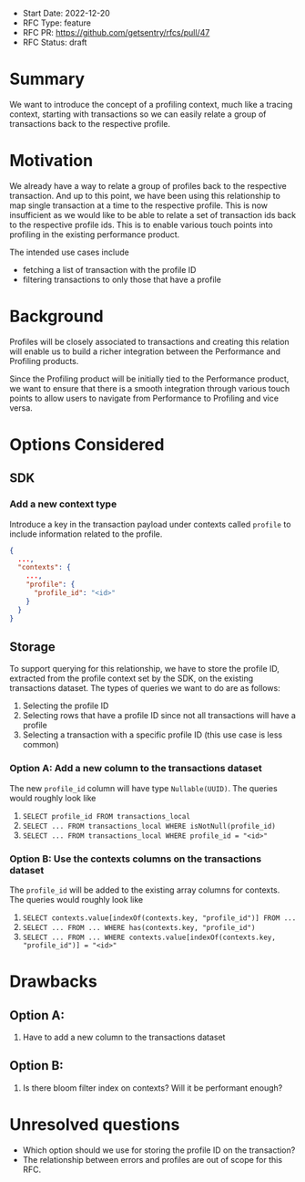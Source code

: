 - Start Date: 2022-12-20
- RFC Type: feature
- RFC PR: https://github.com/getsentry/rfcs/pull/47
- RFC Status: draft

# Summary

We want to introduce the concept of a profiling context, much like a tracing context, starting with
transactions so we can easily relate a group of transactions back to the respective profile.

# Motivation

We already have a way to relate a group of profiles back to the respective transaction. And up to
this point, we have been using this relationship to map single transaction at a time to the
respective profile. This is now insufficient as we would like to be able to relate a set of
transaction ids back to the respective profile ids. This is to enable various touch points into
profiling in the existing performance product.

The intended use cases include

- fetching a list of transaction with the profile ID
- filtering transactions to only those that have a profile

# Background

Profiles will be closely associated to transactions and creating this relation will enable us to
build a richer integration between the Performance and Profiling products.

Since the Profiling product will be initially tied to the Performance product, we want to ensure
that there is a smooth integration through various touch points to allow users to navigate from
Performance to Profiling and vice versa.

# Options Considered

## SDK

### Add a new context type

Introduce a key in the transaction payload under contexts called `profile` to include information
related to the profile.

```json
{
  ...,
  "contexts": {
    ...,
    "profile": {
      "profile_id": "<id>"
    }
  }
}
```

## Storage

To support querying for this relationship, we have to store the profile ID, extracted from the
profile context set by the SDK, on the existing transactions dataset. The types of queries we want
to do are as follows:

1. Selecting the profile ID
2. Selecting rows that have a profile ID since not all transactions will have a profile
3. Selecting a transaction with a specific profile ID (this use case is less common)

### Option A: Add a new column to the transactions dataset

The new `profile_id` column will have type `Nullable(UUID)`. The queries would roughly look like

1. `SELECT profile_id FROM transactions_local`
2. `SELECT ... FROM transactions_local WHERE isNotNull(profile_id)`
3. `SELECT ... FROM transactions_local WHERE profile_id = "<id>"`

### Option B: Use the contexts columns on the transactions dataset

The `profile_id` will be added to the existing array columns for contexts. The queries would roughly
look like

1. `SELECT contexts.value[indexOf(contexts.key, "profile_id")] FROM ...`
2. `SELECT ... FROM ... WHERE has(contexts.key, "profile_id")`
3. `SELECT ... FROM ... WHERE contexts.value[indexOf(contexts.key, "profile_id")] = "<id>"`

# Drawbacks

## Option A:

1. Have to add a new column to the transactions dataset

## Option B:

1. Is there bloom filter index on contexts? Will it be performant enough?

# Unresolved questions

- Which option should we use for storing the profile ID on the transaction?
- The relationship between errors and profiles are out of scope for this RFC.
